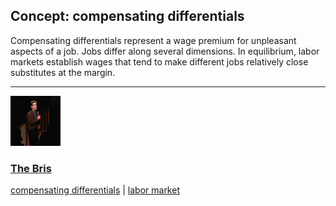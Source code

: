 ## Concept: compensating differentials

Compensating differentials represent a wage premium for unpleasant aspects of a job. Jobs differ along several dimensions. In equilibrium, labor markets establish wages that tend to make different jobs relatively close substitutes at the margin. 

<hr>
<div class="clip-listing">
<img src="media/icons/bris.jpg" alt="The Bris icon">

### [The Bris](../clip/43/)

[compensating differentials](/concept/compensating-differentials/) | [labor market](/concept/labor-market/)
</div>

